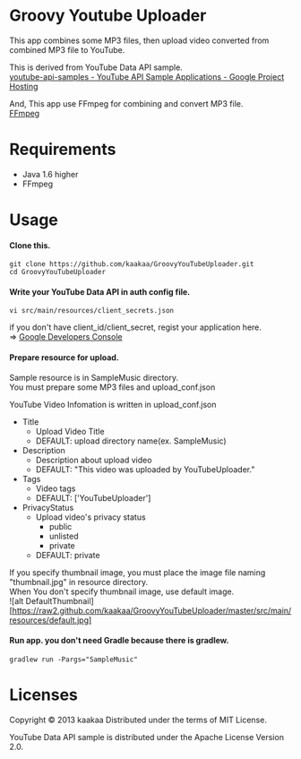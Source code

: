 Groovy Youtube Uploader
=======================

This app combines some MP3 files, then upload video converted from combined MP3 file to YouTube.

This is derived from YouTube Data API sample.  
[youtube-api-samples - YouTube API Sample Applications - Google Project Hosting](https://code.google.com/p/youtube-api-samples/source/browse/#git%2Fsamples%2Fjava%2Fyoutube-cmdline-uploadvideo-sample "youtube-api-samples - YouTube API Sample Applications - Google Project Hosting")

And, This app use FFmpeg for combining and convert MP3 file.  
[FFmpeg](http://www.ffmpeg.org/ "FFmpeg")

Requirements
============

* Java 1.6 higher
* FFmpeg

Usage
=====

#### Clone this.

```
git clone https://github.com/kaakaa/GroovyYouTubeUploader.git
cd GroovyYouTubeUploader
```

#### Write your YouTube Data API in auth config file.

```
vi src/main/resources/client_secrets.json
```

if you don't have client_id/client_secret, regist your application here.   
  => [Google Developers Console](https://code.google.com/apis/console/?api=youtube "Google Developers Console")


#### Prepare resource for upload.

Sample resource is in SampleMusic directory.  
You must prepare some MP3 files and upload_conf.json  

YouTube Video Infomation is written in upload_conf.json  
- Title
  - Upload Video Title
  - DEFAULT: upload directory name(ex. SampleMusic)
- Description
  - Description about upload video
  - DEFAULT: "This video was uploaded by YouTubeUploader."
- Tags
  - Video tags
  - DEFAULT: ['YouTubeUploader']
- PrivacyStatus
  - Upload video's privacy status
    - public
    - unlisted
    - private
  - DEFAULT: private


If you specify thumbnail image, you must place the image file naming "thumbnail.jpg" in resource directory.  
When You don't specify thumbnail image, use default image.  
![alt DefaultThumbnail][https://raw2.github.com/kaakaa/GroovyYouTubeUploader/master/src/main/resources/default.jpg]


#### Run app. you don't need Gradle because there is gradlew.

  ```
  gradlew run -Pargs="SampleMusic"
  ```

Licenses
========

Copyright © 2013 kaakaa Distributed under the terms of MIT License.

YouTube Data API sample is distributed under the Apache License Version 2.0.
